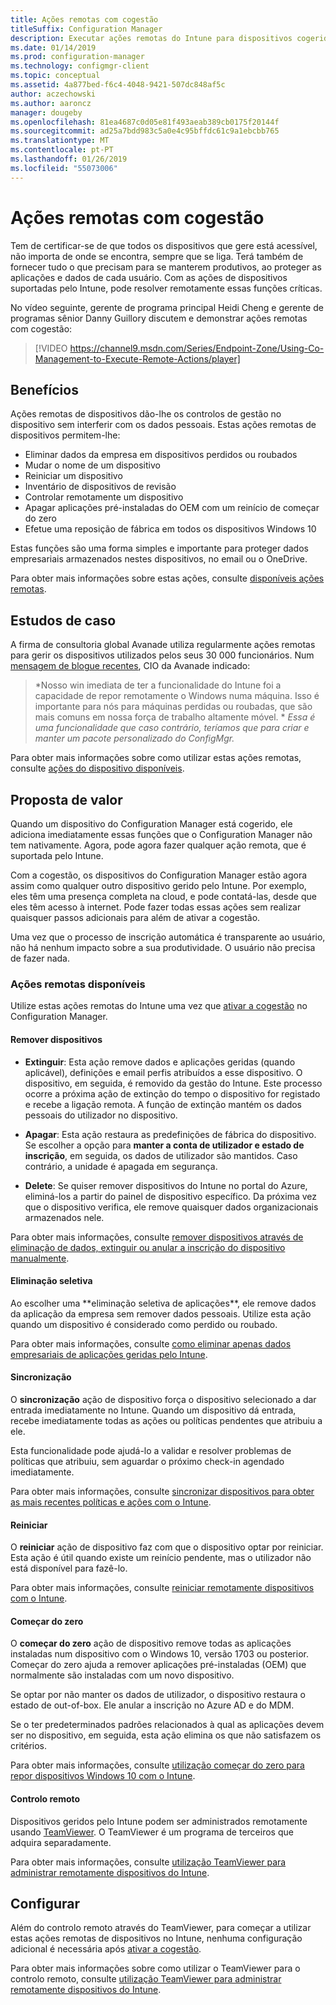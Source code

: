 ```yaml
---
title: Ações remotas com cogestão
titleSuffix: Configuration Manager
description: Executar ações remotas do Intune para dispositivos cogeridos
ms.date: 01/14/2019
ms.prod: configuration-manager
ms.technology: configmgr-client
ms.topic: conceptual
ms.assetid: 4a877bed-f6c4-4048-9421-507dc848af5c
author: aczechowski
ms.author: aaroncz
manager: dougeby
ms.openlocfilehash: 81ea4687c0d05e81f493aeab389cb0175f20144f
ms.sourcegitcommit: ad25a7bdd983c5a0e4c95bffdc61c9a1ebcbb765
ms.translationtype: MT
ms.contentlocale: pt-PT
ms.lasthandoff: 01/26/2019
ms.locfileid: "55073006"
---
```

# <a name="remote-actions-with-co-management"></a>Ações remotas com cogestão

Tem de certificar-se de que todos os dispositivos que gere está acessível, não importa de onde se encontra, sempre que se liga. Terá também de fornecer tudo o que precisam para se manterem produtivos, ao proteger as aplicações e dados de cada usuário. Com as ações de dispositivos suportadas pelo Intune, pode resolver remotamente essas funções críticas.

No vídeo seguinte, gerente de programa principal Heidi Cheng e gerente de programas sênior Danny Guillory discutem e demonstrar ações remotas com cogestão:

> [!VIDEO https://channel9.msdn.com/Series/Endpoint-Zone/Using-Co-Management-to-Execute-Remote-Actions/player]



## <a name="benefits"></a>Benefícios

Ações remotas de dispositivos dão-lhe os controlos de gestão no dispositivo sem interferir com os dados pessoais. Estas ações remotas de dispositivos permitem-lhe: 
- Eliminar dados da empresa em dispositivos perdidos ou roubados  
- Mudar o nome de um dispositivo  
- Reiniciar um dispositivo  
- Inventário de dispositivos de revisão  
- Controlar remotamente um dispositivo  
- Apagar aplicações pré-instaladas do OEM com um reinício de começar do zero  
- Efetue uma reposição de fábrica em todos os dispositivos Windows 10  

Estas funções são uma forma simples e importante para proteger dados empresariais armazenados nestes dispositivos, no email ou o OneDrive.

Para obter mais informações sobre estas ações, consulte [disponíveis ações remotas](#available-remote-actions). 



## <a name="case-studies"></a>Estudos de caso

A firma de consultoria global Avanade utiliza regularmente ações remotas para gerir os dispositivos utilizados pelos seus 30 000 funcionários. Num [mensagem de blogue recentes](https://www.microsoft.com/microsoft-365/blog/2018/02/07/the-future-is-on-the-other-side-of-this-bridge/), CIO da Avanade indicado:

> *Nosso win imediata de ter a funcionalidade do Intune foi a capacidade de repor remotamente o Windows numa máquina. Isso é importante para nós para máquinas perdidas ou roubadas, que são mais comuns em nossa força de trabalho altamente móvel. * 
>  *Essa é uma funcionalidade que caso contrário, teríamos que para criar e manter um pacote personalizado do ConfigMgr.*

Para obter mais informações sobre como utilizar estas ações remotas, consulte [ações do dispositivo disponíveis](https://docs.microsoft.com/intune/device-management#available-device-actions).


## <a name="value-proposition"></a>Proposta de valor

Quando um dispositivo do Configuration Manager está cogerido, ele adiciona imediatamente essas funções que o Configuration Manager não tem nativamente. Agora, pode agora fazer qualquer ação remota, que é suportada pelo Intune. 

Com a cogestão, os dispositivos do Configuration Manager estão agora assim como qualquer outro dispositivo gerido pelo Intune. Por exemplo, eles têm uma presença completa na cloud, e pode contatá-las, desde que eles têm acesso à internet. Pode fazer todas essas ações sem realizar quaisquer passos adicionais para além de ativar a cogestão.

Uma vez que o processo de inscrição automática é transparente ao usuário, não há nenhum impacto sobre a sua produtividade. O usuário não precisa de fazer nada.


### <a name="available-remote-actions"></a>Ações remotas disponíveis

Utilize estas ações remotas do Intune uma vez que [ativar a cogestão](/sccm/comanage/how-to-enable) no Configuration Manager.

#### <a name="remove-devices"></a>Remover dispositivos
- **Extinguir**: Esta ação remove dados e aplicações geridas (quando aplicável), definições e email perfis atribuídos a esse dispositivo. O dispositivo, em seguida, é removido da gestão do Intune. Este processo ocorre a próxima ação de extinção do tempo o dispositivo for registado e recebe a ligação remota. A função de extinção mantém os dados pessoais do utilizador no dispositivo.  

- **Apagar**: Esta ação restaura as predefinições de fábrica do dispositivo. Se escolher a opção para **manter a conta de utilizador e estado de inscrição**, em seguida, os dados de utilizador são mantidos. Caso contrário, a unidade é apagada em segurança.  

- **Delete**: Se quiser remover dispositivos do Intune no portal do Azure, eliminá-los a partir do painel de dispositivo específico. Da próxima vez que o dispositivo verifica, ele remove quaisquer dados organizacionais armazenados nele.  

Para obter mais informações, consulte [remover dispositivos através de eliminação de dados, extinguir ou anular a inscrição do dispositivo manualmente](https://docs.microsoft.com/intune/devices-wipe).

#### <a name="selective-wipe"></a>Eliminação seletiva
<!--SCCMDocs issue 973--> Ao escolher uma **eliminação seletiva de aplicações**, ele remove dados da aplicação da empresa sem remover dados pessoais. Utilize esta ação quando um dispositivo é considerado como perdido ou roubado. 

Para obter mais informações, consulte [como eliminar apenas dados empresariais de aplicações geridas pelo Intune](https://docs.microsoft.com/intune/apps-selective-wipe).

#### <a name="sync"></a>Sincronização
O **sincronização** ação de dispositivo força o dispositivo selecionado a dar entrada imediatamente no Intune. Quando um dispositivo dá entrada, recebe imediatamente todas as ações ou políticas pendentes que atribuiu a ele.

Esta funcionalidade pode ajudá-lo a validar e resolver problemas de políticas que atribuiu, sem aguardar o próximo check-in agendado imediatamente.

Para obter mais informações, consulte [sincronizar dispositivos para obter as mais recentes políticas e ações com o Intune](https://docs.microsoft.com/intune/device-sync).

#### <a name="restart"></a>Reiniciar
O **reiniciar** ação de dispositivo faz com que o dispositivo optar por reiniciar. Esta ação é útil quando existe um reinício pendente, mas o utilizador não está disponível para fazê-lo.

Para obter mais informações, consulte [reiniciar remotamente dispositivos com o Intune](https://docs.microsoft.com/intune/device-restart).

#### <a name="fresh-start"></a>Começar do zero
O **começar do zero** ação de dispositivo remove todas as aplicações instaladas num dispositivo com o Windows 10, versão 1703 ou posterior. Começar do zero ajuda a remover aplicações pré-instaladas (OEM) que normalmente são instaladas com um novo dispositivo.

Se optar por não manter os dados de utilizador, o dispositivo restaura o estado de out-of-box. Ele anular a inscrição no Azure AD e do MDM.

Se o ter predeterminados padrões relacionados à qual as aplicações devem ser no dispositivo, em seguida, esta ação elimina os que não satisfazem os critérios.

Para obter mais informações, consulte [utilização começar do zero para repor dispositivos Windows 10 com o Intune](https://docs.microsoft.com/intune/device-fresh-start). 

#### <a name="remote-control"></a>Controlo remoto
Dispositivos geridos pelo Intune podem ser administrados remotamente usando [TeamViewer](https://www.teamviewer.com/). O TeamViewer é um programa de terceiros que adquira separadamente.

Para obter mais informações, consulte [utilização TeamViewer para administrar remotamente dispositivos do Intune](https://docs.microsoft.com/intune/device-profile-android-teamviewer). 



## <a name="configure"></a>Configurar

Além do controlo remoto através do TeamViewer, para começar a utilizar estas ações remotas de dispositivos no Intune, nenhuma configuração adicional é necessária após [ativar a cogestão](/sccm/comanage/how-to-enable).

Para obter mais informações sobre como utilizar o TeamViewer para o controlo remoto, consulte [utilização TeamViewer para administrar remotamente dispositivos do Intune](https://docs.microsoft.com/intune/device-profile-android-teamviewer). 

